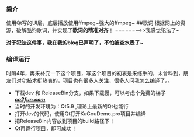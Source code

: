 ﻿### 简介
使用Qt写的UI层，底层播放使用ffmpeg~强大的ffmpeg~
##歌词
根据网上的资源，破解酷狗歌词，并实现了**歌词的精准对齐**！ ========>>我感觉犯法了~

****对于犯法这件事，我在我的blog已声明了，不怕被查水表了~****

### 编译运行 
时隔4年，再来补充一下这个项目，写这个项目的初衷是来练手的，未曾料到，朋友们对Qt技术挺热衷的，项目也有很多人关注，很多人问我怎么编译了。。
- 下载dev 和 ReleaseBin分支，如果下载慢，可以考虑个免费的梯子[***co2fun.com***](http://co2fun.com)
- 当时的开发环境为：Qt5.9 ,理论上最新的Qt也能行
- 打开dev的代码，使用Qt打开KuGouDemo.pro项目并编译
- 把ReleaseBin内容放到项目的build路径下！
- Qt再运行项目，即可成功！

